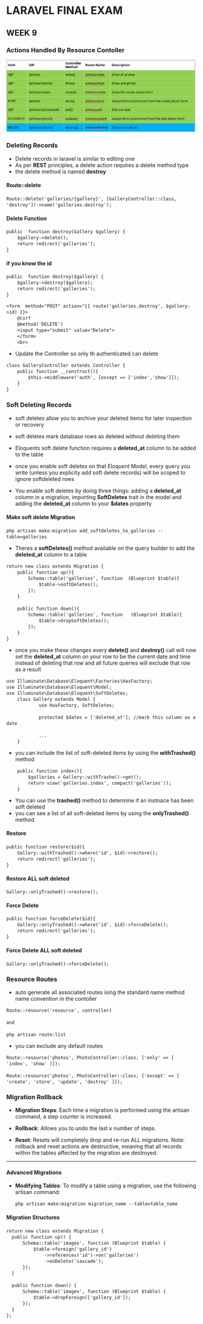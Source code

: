 # LARAVEL FINAL EXAM 
## WEEK 9 

### Actions Handled By Resource Contoller
<img src="actionHandle-1.png" alt="Action Handling Image" width="500">

### Deleting Records 
- Delete records in laravel is similar to editing one 
- As per __REST__ principles, a delete action requires a delete method type 
- the delete method is named __destroy__

#### Route::delete
```
Route::delete('galleries/{gallery}', [GalleryController::class, 'destroy'])->name('galleries.destroy');
```
#### Delete Function 
```
public  function destroy(Gallery $gallery) {
    $gallery->delete();
    return redirect('galleries');
}
```
#### if you know the id 
```
public  function destroy($gallery) {
    $gallery->destroy($gallery);
    return redirect('galleries');
}
```

```
<form  method="POST" action="{{ route('galleries.destroy', $gallery->id) }}>
    @csrf
    @method('DELETE')
    <input type="submit" value="Delete">
    </form>
    <br>
```
- Update the Controller so only th authenticated can delete
```
class GalleryController extends Controller {
    public function __construct(){
        $this->middleware('auth', [except => ['index','show']]);
    }
}
```
### Soft Deleting Records 
- soft deletes allow you to archive your deleted items for later inspection or recovery 
- soft deletes mark database rows as deleted without deleting them 
- Eloquents soft delete function requires a __deleted_at__ column to be added to the table 
- once you enable soft deletes on that Eloquent Model, every query you write (unless you explicity add soft delete records) will be scoped to ignore softdeleted rows 

- You enable soft deletes by doing three things: adding a __deleted_at__ column in a migration, importing __SoftDeletes__ trait in the model and adding the __deleted_at__ column to your __$dates__ property 

#### Make soft delete Migration 
``` 
php artisan make:migration add_softdeletes_to_galleries --table=galleries 
```

- Theres a __softDeletes()__ method available on the query builder to add the __deleted_at__ column to a table 
```
return new class extends Migration {
    public function up(){
        Schema::table('galleries', function  (Blueprint $table){
            $table->softDeletes(); 
        });
    }

    public function down(){
        Schema::table('galleries', function   (Blueprint $table){
            $table->dropSoftDeletes(); 
        });
    }
}
```

- once you make these changes every __delete()__ and __destroy()__ call will now set the __deleted_at__ column on your row to be the current date and time instead of deleting that row and all future queries will exclude that row as a result 

```
use Illuminate\Database\Eloquent\Factories\HasFactory;
use Illuminate\Database\Eloquent\Model;
use Illuminate\Database\Eloquent\SoftDeletes;
    class Gallery extends Model {
            use HasFactory, SoftDeletes;
            
            protected $dates = ['deleted_at']; //mark this column as a date
            
            ...
    }

```

- you can include the list of soft-deleted items by using the __withTrashed()__ method 
```
    public function index(){
        $galleries = Gallery::withTrashe()->get();
        return view('galleries.index', compact('galleries'));
    }
```
- You can use the __trashed()__ method to determine if an instnace has been soft deleted 
- you can see a list of all soft-deleted items by using the __onlyTrashed()__ method

#### Restore 
```
public function restore($id){
    Gallery::withTrashed()->where('id', $id)->restore();
    return redirect('galleries');
}
```
#### Restore ALL soft deleted
```
Gallery::onlyTrashed()->restore();
```
#### Force Delete
```
public function forceDelete($id){
    Gallery::onlyTrashed()->where('id', $id)->forceDelete();
    return redirect('galleries');
}
```
#### Force Delete ALL soft deleted
```
Gallery::onlyTrashed()->forceDelete();
```

### Resource Routes 
- auto generate all associated routes ising the standard name method name convention in the contoller 
``` 
Route::resource('resource', controller) 

and 

php artisan route:list
```

- you can exclude any default routes 

``` 
Route::resource('photos', PhotoController::class, ['only' => [ 'index', 'show' ]]); 

Route::resource('photos', PhotoController::class, ['except' => [ 'create', 'store', 'update', 'destroy' ]]); 
```

### Migration Rollback 

- **Migration Steps**: Each time a migration is performed using the artisan command, a step counter is increased.
  
- **Rollback**: Allows you to undo the last x number of steps.
  
- **Reset**: Resets will completely drop and re-run ALL migrations. Note: rollback and reset actions are destructive, meaning that all records within the tables affected by the migration are destroyed.

---

#### Advanced Migrations

- **Modifying Tables**: To modify a table using a migration, use the following artisan command:
  ```
  php artisan make:migration migration_name --table=table_name
  ```

  
#### Migration Structures
  ```
  return new class extends Migration {
    public function up() {
        Schema::table('images', function (Blueprint $table) {
            $table->foreign('gallery_id')
                ->references('id')->on('galleries')
                ->onDelete('cascade');
        });
    }

    public function down() {
        Schema::table('images', function (Blueprint $table) {
            $table->dropForeign(['gallery_id']);
        });
    }
};
  ```